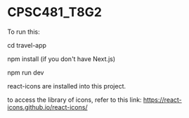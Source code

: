 # CPSC481_T8G2

<p>
To run this:

cd travel-app

npm install (if you don't have Next.js)

npm run dev
</p>



<p>
react-icons are installed into this project.

to access the library of icons, refer to this link: https://react-icons.github.io/react-icons/

</p>